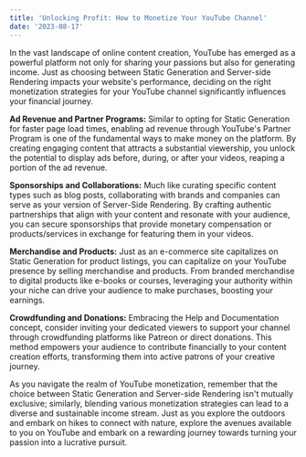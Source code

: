 ```yaml
---
title: 'Unlocking Profit: How to Monetize Your YouTube Channel'
date: '2023-08-17'
---
```


In the vast landscape of online content creation, YouTube has emerged as a powerful platform not only for sharing your passions but also for generating income. Just as choosing between Static Generation and Server-side Rendering impacts your website's performance, deciding on the right monetization strategies for your YouTube channel significantly influences your financial journey.

**Ad Revenue and Partner Programs:** Similar to opting for Static Generation for faster page load times, enabling ad revenue through YouTube's Partner Program is one of the fundamental ways to make money on the platform. By creating engaging content that attracts a substantial viewership, you unlock the potential to display ads before, during, or after your videos, reaping a portion of the ad revenue.

**Sponsorships and Collaborations:** Much like curating specific content types such as blog posts, collaborating with brands and companies can serve as your version of Server-Side Rendering. By crafting authentic partnerships that align with your content and resonate with your audience, you can secure sponsorships that provide monetary compensation or products/services in exchange for featuring them in your videos.

**Merchandise and Products:** Just as an e-commerce site capitalizes on Static Generation for product listings, you can capitalize on your YouTube presence by selling merchandise and products. From branded merchandise to digital products like e-books or courses, leveraging your authority within your niche can drive your audience to make purchases, boosting your earnings.

**Crowdfunding and Donations:** Embracing the Help and Documentation concept, consider inviting your dedicated viewers to support your channel through crowdfunding platforms like Patreon or direct donations. This method empowers your audience to contribute financially to your content creation efforts, transforming them into active patrons of your creative journey.

As you navigate the realm of YouTube monetization, remember that the choice between Static Generation and Server-side Rendering isn't mutually exclusive; similarly, blending various monetization strategies can lead to a diverse and sustainable income stream. Just as you explore the outdoors and embark on hikes to connect with nature, explore the avenues available to you on YouTube and embark on a rewarding journey towards turning your passion into a lucrative pursuit.
